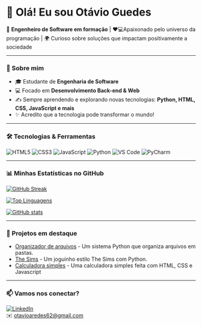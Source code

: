 # 👋 Olá! Eu sou Otávio Guedes

🚀 **Engenheiro de Software em formação** | ❤️💻Apaixonado pelo universo da programação | 🌍 Curioso sobre soluções que impactam positivamente a sociedade

---

### 🧠 Sobre mim

- 🎓 Estudante de **Engenharia de Software**
- 💻 Focado em **Desenvolvimento Back-end & Web**
- ✍️ Sempre aprendendo e explorando novas tecnologias: **Python, HTML, CSS, JavaScript e mais**
- ✨ Acredito que a tecnologia pode transformar o mundo!  

---

### 🛠️ Tecnologias & Ferramentas

![HTML5](https://img.shields.io/badge/HTML5-E34F26?logo=html5&logoColor=fff)
![CSS3](https://img.shields.io/badge/CSS3-1572B6?logo=css3&logoColor=fff)
![JavaScript](https://img.shields.io/badge/JavaScript-F7DF1E?logo=javascript&logoColor=000)
![Python](https://img.shields.io/badge/Python-3776AB?logo=python&logoColor=fff)
![VS Code](https://img.shields.io/badge/VS_Code-007ACC?logo=visual-studio-code&logoColor=fff)
![PyCharm](https://img.shields.io/badge/PyCharm-000000?logo=pycharm&logoColor=44CC11)



---

### 📊 Minhas Estatísticas no GitHub

[![GitHub Streak](https://streak-stats.demolab.com?user=PandaLoko27&theme=merko&locale=pt_BR&date_format=j%2Fn%5B%2FY%5D&card_width=500)](https://git.io/streak-stats)

[![Top Linguagens](https://github-readme-stats.vercel.app/api/top-langs/?username=PandaLoko27&langs_count=8&layout=compact&theme=merko)](https://github.com/PandaLoko27/github-readme-stats)

[![GitHub stats](https://github-readme-stats.vercel.app/api?username=PandaLoko27&show_icons=true&theme=merko&count_private=true)](https://github.com/PandaLoko27/github-readme-stats)

---

### 🚀 Projetos em destaque

- [Organizador de arquivos](https://github.com/PandaLoko27/MyOwnLilCodes--PYTHON-/blob/main/OrganizadorDeArquivos.py) - Um sistema Python que organiza arquivos em pastas.
- [The Sims](https://github.com/PandaLoko27/MyOwnLilCodes--PYTHON-/blob/main/TheSims.py) - Um joguinho estilo The Sims com Python.
- [Calculadora simples](https://github.com/PandaLoko27/MyOwnLilCodes--HTML-CSS/tree/main/Calculadora%20Simples) - Uma calculadora simples feita com HTML, CSS e Javascript

---

### 📫 Vamos nos conectar?

[![LinkedIn](https://img.shields.io/badge/LinkedIn-0077B5?logo=linkedin&logoColor=fff)](https://www.linkedin.com/in/otávio-araújo-aredes-guedes-ab44a4248/)  
✉️ [otavioaredes62@gmail.com](mailto:otavioaredes62@gmail.com)

